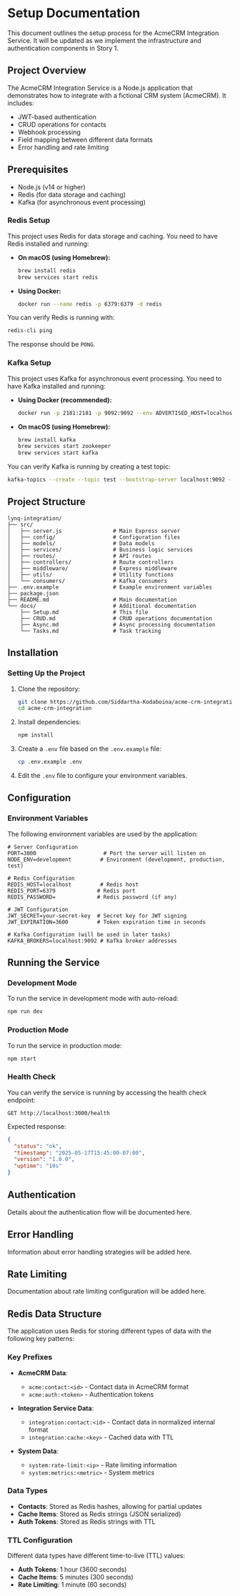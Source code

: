 # Setup Documentation

This document outlines the setup process for the AcmeCRM Integration Service. It will be updated as we implement the infrastructure and authentication components in Story 1.

## Project Overview

The AcmeCRM Integration Service is a Node.js application that demonstrates how to integrate with a fictional CRM system (AcmeCRM). It includes:

- JWT-based authentication
- CRUD operations for contacts
- Webhook processing
- Field mapping between different data formats
- Error handling and rate limiting

## Prerequisites

- Node.js (v14 or higher)
- Redis (for data storage and caching)
- Kafka (for asynchronous event processing)

### Redis Setup

This project uses Redis for data storage and caching. You need to have Redis installed and running:

- **On macOS (using Homebrew):**
  ```bash
  brew install redis
  brew services start redis
  ```

- **Using Docker:**
  ```bash
  docker run --name redis -p 6379:6379 -d redis
  ```

You can verify Redis is running with:
```bash
redis-cli ping
```

The response should be `PONG`.

### Kafka Setup

This project uses Kafka for asynchronous event processing. You need to have Kafka installed and running:

- **Using Docker (recommended):**
  ```bash
  docker run -p 2181:2181 -p 9092:9092 --env ADVERTISED_HOST=localhost --env ADVERTISED_PORT=9092 spotify/kafka
  ```

- **On macOS (using Homebrew):**
  ```bash
  brew install kafka
  brew services start zookeeper
  brew services start kafka
  ```

You can verify Kafka is running by creating a test topic:
```bash
kafka-topics --create --topic test --bootstrap-server localhost:9092 --partitions 1 --replication-factor 1
```

## Project Structure

```
lynq-integration/
├── src/
│   ├── server.js                # Main Express server
│   ├── config/                  # Configuration files
│   ├── models/                  # Data models
│   ├── services/                # Business logic services
│   ├── routes/                  # API routes
│   ├── controllers/             # Route controllers
│   ├── middleware/              # Express middleware
│   ├── utils/                   # Utility functions
│   └── consumers/               # Kafka consumers
├── .env.example                 # Example environment variables
├── package.json
├── README.md                    # Main documentation
└── docs/                        # Additional documentation
    ├── Setup.md                 # This file
    ├── CRUD.md                  # CRUD operations documentation
    ├── Async.md                 # Async processing documentation
    └── Tasks.md                 # Task tracking
```

## Installation

### Setting Up the Project

1. Clone the repository:
   ```bash
   git clone https://github.com/Siddartha-Kodaboina/acme-crm-integration.git
   cd acme-crm-integration
   ```

2. Install dependencies:
   ```bash
   npm install
   ```

3. Create a `.env` file based on the `.env.example` file:
   ```bash
   cp .env.example .env
   ```

4. Edit the `.env` file to configure your environment variables.

## Configuration

### Environment Variables

The following environment variables are used by the application:

```
# Server Configuration
PORT=3000                     # Port the server will listen on
NODE_ENV=development         # Environment (development, production, test)

# Redis Configuration
REDIS_HOST=localhost         # Redis host
REDIS_PORT=6379             # Redis port
REDIS_PASSWORD=             # Redis password (if any)

# JWT Configuration
JWT_SECRET=your-secret-key  # Secret key for JWT signing
JWT_EXPIRATION=3600         # Token expiration time in seconds

# Kafka Configuration (will be used in later tasks)
KAFKA_BROKERS=localhost:9092 # Kafka broker addresses
```

## Running the Service

### Development Mode

To run the service in development mode with auto-reload:

```bash
npm run dev
```

### Production Mode

To run the service in production mode:

```bash
npm start
```

### Health Check

You can verify the service is running by accessing the health check endpoint:

```
GET http://localhost:3000/health
```

Expected response:
```json
{
  "status": "ok",
  "timestamp": "2025-05-17T15:45:00-07:00",
  "version": "1.0.0",
  "uptime": "10s"
}
```

## Authentication

Details about the authentication flow will be documented here.

## Error Handling

Information about error handling strategies will be added here.

## Rate Limiting

Documentation about rate limiting configuration will be added here.

## Redis Data Structure

The application uses Redis for storing different types of data with the following key patterns:

### Key Prefixes

- **AcmeCRM Data**:
  - `acme:contact:<id>` - Contact data in AcmeCRM format
  - `acme:auth:<token>` - Authentication tokens

- **Integration Service Data**:
  - `integration:contact:<id>` - Contact data in normalized internal format
  - `integration:cache:<key>` - Cached data with TTL

- **System Data**:
  - `system:rate-limit:<ip>` - Rate limiting information
  - `system:metrics:<metric>` - System metrics

### Data Types

- **Contacts**: Stored as Redis hashes, allowing for partial updates
- **Cache Items**: Stored as Redis strings (JSON serialized)
- **Auth Tokens**: Stored as Redis strings with TTL

### TTL Configuration

Different data types have different time-to-live (TTL) values:

- **Auth Tokens**: 1 hour (3600 seconds)
- **Cache Items**: 5 minutes (300 seconds)
- **Rate Limiting**: 1 minute (60 seconds)
